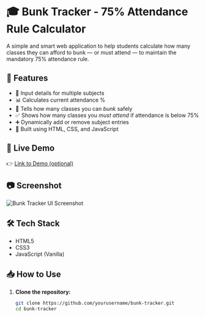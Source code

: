 # 🎓 Bunk Tracker - 75% Attendance Rule Calculator

A simple and smart web application to help students calculate how many classes they can afford to bunk — or must attend — to maintain the mandatory 75% attendance rule.

## 📌 Features

- 🔢 Input details for multiple subjects
- 📊 Calculates current attendance %
- 🚫 Tells how many classes you can *bunk* safely
- ✅ Shows how many classes you *must attend* if attendance is below 75%
- ➕ Dynamically add or remove subject entries
- 🧠 Built using HTML, CSS, and JavaScript

## 🚀 Live Demo

👉 [Link to Demo (optional)](https://your-live-demo-link.com)

## 📷 Screenshot

![Bunk Tracker UI Screenshot](screenshot.png)

## 🛠️ Tech Stack

- HTML5
- CSS3
- JavaScript (Vanilla)

## 📥 How to Use

1. **Clone the repository:**
   ```bash
   git clone https://github.com/yourusername/bunk-tracker.git
   cd bunk-tracker
